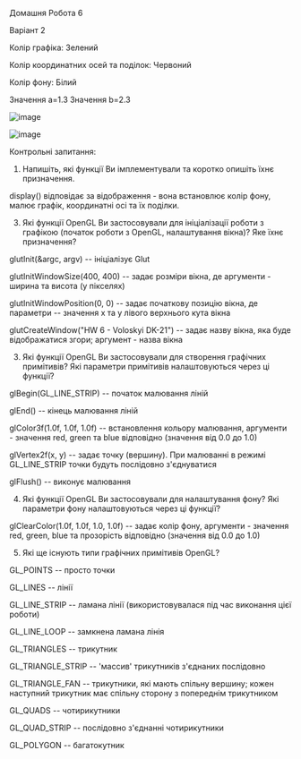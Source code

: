 Домашня Робота 6

Варіант 2

Колір графіка: Зелений  

Колір координатних осей та поділок: Червоний

Колір фону: Білий


Значення а=1.3
Значення b=2.3

![image](https://github.com/sgubar/2023/assets/113849083/a77a5420-3e80-418b-a41c-2ac9a470ec2f)



![image](https://github.com/sgubar/2023/assets/113849083/74c54571-4826-476a-8b9c-d11881c1e404)

Контрольні запитання:


1. Напишіть, які функції Ви імплементували та коротко опишіть їхнє призначення.

   
display() відповідає за відображення - вона встановлює колір фону, малює графік, координатні осі та їх поділки.

3. Які функції OpenGL Ви застосовували для ініціалізації роботи з графікою (початок роботи з OpenGL, налаштування вікна)? Яке їхнє призначення?

   
glutInit(&argc, argv) -- ініціалізує Glut

glutInitWindowSize(400, 400) -- задає розміри вікна, де аргументи - ширина та висота (у пікселях)

glutInitWindowPosition(0, 0) -- задає початкову позицію вікна, де параметри -- значення x та y лівого верхнього кута вікна

glutCreateWindow("HW 6 - Voloskyi DK-21") -- задає назву вікна, яка буде відображатися згори; аргумент - назва вікна

3. Які функції OpenGL Ви застосовували для створення графічних примітивів? Які параметри примітивів налаштовуються через ці функції?

   
glBegin(GL_LINE_STRIP) -- початок малювання ліній

glEnd() -- кінець малювання ліній

glColor3f(1.0f, 1.0f, 1.0f) -- встановлення кольору малювання, аргументи - значення red, green та blue відповідно (значення від 0.0 до 1.0)

glVertex2f(x, y) -- задає точку (вершину). При малюванні в режимі GL_LINE_STRIP точки будуть послідовно з'єднуватися

glFlush() -- виконує малювання

4. Які функції OpenGL Ви застосовували для налаштування фону? Які параметри фону налаштовуються через ці функції?

   
glClearColor(1.0f, 1.0f, 1.0, 1.0f) -- задає колір фону, аргументи - значення red, green, blue та прозорість відповідно (значення від 0.0 до 1.0)

5. Які ще існують типи графічних примітивів OpenGL?

   
GL_POINTS -- просто точки

GL_LINES -- лінії

GL_LINE_STRIP -- ламана лінії (використовувалася під час виконання цієї роботи)

GL_LINE_LOOP -- замкнена ламана лінія

GL_TRIANGLES -- трикутник

GL_TRIANGLE_STRIP -- 'массив' трикутників з'єднаних послідовно

GL_TRIANGLE_FAN -- трикутники, які мають спільну вершину; кожен наступний трикутник має спільну сторону з попереднім трикутником

GL_QUADS -- чотирикутники

GL_QUAD_STRIP -- послідовно з'єднанні чотирикутники

GL_POLYGON -- багатокутник
